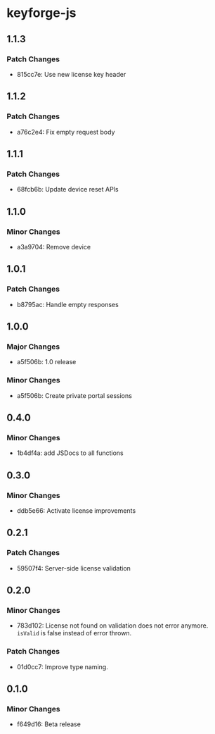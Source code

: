 # keyforge-js

## 1.1.3

### Patch Changes

- 815cc7e: Use new license key header

## 1.1.2

### Patch Changes

- a76c2e4: Fix empty request body

## 1.1.1

### Patch Changes

- 68fcb6b: Update device reset APIs

## 1.1.0

### Minor Changes

- a3a9704: Remove device

## 1.0.1

### Patch Changes

- b8795ac: Handle empty responses

## 1.0.0

### Major Changes

- a5f506b: 1.0 release

### Minor Changes

- a5f506b: Create private portal sessions

## 0.4.0

### Minor Changes

- 1b4df4a: add JSDocs to all functions

## 0.3.0

### Minor Changes

- ddb5e66: Activate license improvements

## 0.2.1

### Patch Changes

- 59507f4: Server-side license validation

## 0.2.0

### Minor Changes

- 783d102: License not found on validation does not error anymore. `isValid` is false instead of error thrown.

### Patch Changes

- 01d0cc7: Improve type naming.

## 0.1.0

### Minor Changes

- f649d16: Beta release
